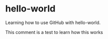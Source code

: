 # hello-world
Learning how to use GitHub with hello-world.

This comment is a test to learn how this works
